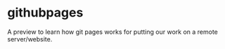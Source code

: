 # githubpages
A preview to learn how git pages works for putting our work on a remote server/website.
